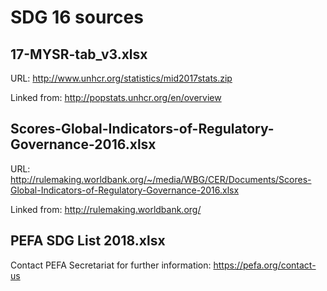 # SDG 16 sources

## 17-MYSR-tab_v3.xlsx

URL: http://www.unhcr.org/statistics/mid2017stats.zip

Linked from: http://popstats.unhcr.org/en/overview

## Scores-Global-Indicators-of-Regulatory-Governance-2016.xlsx

URL: http://rulemaking.worldbank.org/~/media/WBG/CER/Documents/Scores-Global-Indicators-of-Regulatory-Governance-2016.xlsx

Linked from: http://rulemaking.worldbank.org/

## PEFA SDG List 2018.xlsx

Contact PEFA Secretariat for further information: https://pefa.org/contact-us

